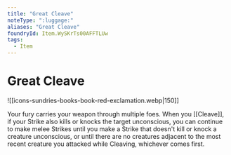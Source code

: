 ```yaml
---
title: "Great Cleave"
noteType: ":luggage:"
aliases: "Great Cleave"
foundryId: Item.WySKrTs00AFFTLUw
tags:
  - Item
---
```


# Great Cleave
![[icons-sundries-books-book-red-exclamation.webp|150]]

Your fury carries your weapon through multiple foes. When you [[Cleave]], if your Strike also kills or knocks the target unconscious, you can continue to make melee Strikes until you make a Strike that doesn't kill or knock a creature unconscious, or until there are no creatures adjacent to the most recent creature you attacked while Cleaving, whichever comes first.

